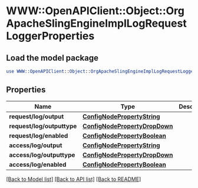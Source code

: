 # WWW::OpenAPIClient::Object::OrgApacheSlingEngineImplLogRequestLoggerProperties

## Load the model package
```perl
use WWW::OpenAPIClient::Object::OrgApacheSlingEngineImplLogRequestLoggerProperties;
```

## Properties
Name | Type | Description | Notes
------------ | ------------- | ------------- | -------------
**request/log/output** | [**ConfigNodePropertyString**](ConfigNodePropertyString.md) |  | [optional] 
**request/log/outputtype** | [**ConfigNodePropertyDropDown**](ConfigNodePropertyDropDown.md) |  | [optional] 
**request/log/enabled** | [**ConfigNodePropertyBoolean**](ConfigNodePropertyBoolean.md) |  | [optional] 
**access/log/output** | [**ConfigNodePropertyString**](ConfigNodePropertyString.md) |  | [optional] 
**access/log/outputtype** | [**ConfigNodePropertyDropDown**](ConfigNodePropertyDropDown.md) |  | [optional] 
**access/log/enabled** | [**ConfigNodePropertyBoolean**](ConfigNodePropertyBoolean.md) |  | [optional] 

[[Back to Model list]](../README.md#documentation-for-models) [[Back to API list]](../README.md#documentation-for-api-endpoints) [[Back to README]](../README.md)


